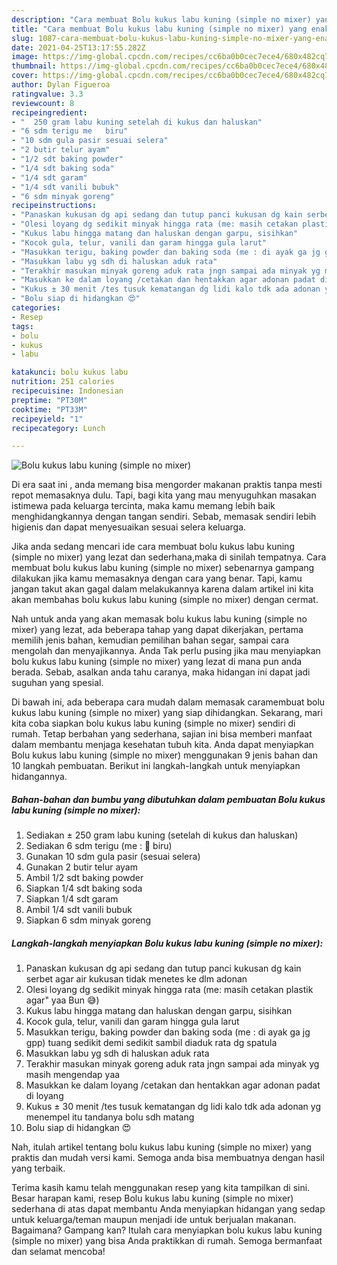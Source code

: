 ```yaml
---
description: "Cara membuat Bolu kukus labu kuning (simple no mixer) yang enak dan Mudah Dibuat"
title: "Cara membuat Bolu kukus labu kuning (simple no mixer) yang enak dan Mudah Dibuat"
slug: 1087-cara-membuat-bolu-kukus-labu-kuning-simple-no-mixer-yang-enak-dan-mudah-dibuat
date: 2021-04-25T13:17:55.282Z
image: https://img-global.cpcdn.com/recipes/cc6ba0b0cec7ece4/680x482cq70/bolu-kukus-labu-kuning-simple-no-mixer-foto-resep-utama.jpg
thumbnail: https://img-global.cpcdn.com/recipes/cc6ba0b0cec7ece4/680x482cq70/bolu-kukus-labu-kuning-simple-no-mixer-foto-resep-utama.jpg
cover: https://img-global.cpcdn.com/recipes/cc6ba0b0cec7ece4/680x482cq70/bolu-kukus-labu-kuning-simple-no-mixer-foto-resep-utama.jpg
author: Dylan Figueroa
ratingvalue: 3.3
reviewcount: 8
recipeingredient:
- "  250 gram labu kuning setelah di kukus dan haluskan"
- "6 sdm terigu me   biru"
- "10 sdm gula pasir sesuai selera"
- "2 butir telur ayam"
- "1/2 sdt baking powder"
- "1/4 sdt baking soda"
- "1/4 sdt garam"
- "1/4 sdt vanili bubuk"
- "6 sdm minyak goreng"
recipeinstructions:
- "Panaskan kukusan dg api sedang dan tutup panci kukusan dg kain serbet agar air kukusan tidak menetes ke dlm adonan"
- "Olesi loyang dg sedikit minyak hingga rata (me: masih cetakan plastik agar&#34; yaa Bun 😅)"
- "Kukus labu hingga matang dan haluskan dengan garpu, sisihkan"
- "Kocok gula, telur, vanili dan garam hingga gula larut"
- "Masukkan terigu, baking powder dan baking soda (me : di ayak ga jg gpp) tuang sedikit demi sedikit sambil diaduk rata dg spatula"
- "Masukkan labu yg sdh di haluskan aduk rata"
- "Terakhir masukan minyak goreng aduk rata jngn sampai ada minyak yg masih mengendap yaa"
- "Masukkan ke dalam loyang /cetakan dan hentakkan agar adonan padat di loyang"
- "Kukus ± 30 menit /tes tusuk kematangan dg lidi kalo tdk ada adonan yg menempel itu tandanya bolu sdh matang"
- "Bolu siap di hidangkan 😍"
categories:
- Resep
tags:
- bolu
- kukus
- labu

katakunci: bolu kukus labu 
nutrition: 251 calories
recipecuisine: Indonesian
preptime: "PT30M"
cooktime: "PT33M"
recipeyield: "1"
recipecategory: Lunch

---
```



![Bolu kukus labu kuning (simple no mixer)](https://img-global.cpcdn.com/recipes/cc6ba0b0cec7ece4/680x482cq70/bolu-kukus-labu-kuning-simple-no-mixer-foto-resep-utama.jpg)

Di era  saat ini , anda memang bisa mengorder makanan praktis tanpa mesti repot memasaknya dulu. Tapi, bagi kita yang mau menyuguhkan masakan istimewa pada keluarga tercinta, maka kamu memang lebih baik menghidangkannya dengan tangan sendiri. Sebab, memasak sendiri lebih higienis dan dapat menyesuaikan sesuai selera keluarga.

Jika anda sedang mencari ide cara membuat bolu kukus labu kuning (simple no mixer) yang lezat dan sederhana,maka di sinilah tempatnya. Cara membuat bolu kukus labu kuning (simple no mixer)  sebenarnya gampang dilakukan jika kamu memasaknya dengan cara yang benar. Tapi, kamu jangan takut akan gagal dalam melakukannya 
karena dalam artikel ini kita akan membahas bolu kukus labu kuning (simple no mixer) dengan cermat.  



Nah untuk anda yang akan memasak bolu kukus labu kuning (simple no mixer) yang lezat, ada beberapa tahap yang dapat dikerjakan, pertama memilih jenis bahan, kemudian pemilihan bahan segar, sampai cara mengolah dan menyajikannya. Anda Tak perlu pusing jika mau menyiapkan bolu kukus labu kuning (simple no mixer) yang lezat di mana pun anda berada. Sebab, asalkan anda  tahu caranya, maka hidangan ini dapat jadi suguhan yang spesial.

Di bawah ini, ada beberapa cara mudah dalam memasak caramembuat bolu kukus labu kuning (simple no mixer) yang siap dihidangkan. Sekarang, mari kita coba siapkan bolu kukus labu kuning (simple no mixer) sendiri di rumah. Tetap berbahan yang sederhana, sajian ini bisa memberi manfaat dalam membantu menjaga kesehatan tubuh kita. Anda dapat menyiapkan Bolu kukus labu kuning (simple no mixer) menggunakan 9 jenis bahan dan 10 langkah pembuatan. Berikut ini langkah-langkah untuk menyiapkan hidangannya.

<!--inarticleads1-->

##### Bahan-bahan dan bumbu yang dibutuhkan dalam pembuatan Bolu kukus labu kuning (simple no mixer):

1. Sediakan  ± 250 gram labu kuning (setelah di kukus dan haluskan)
1. Sediakan 6 sdm terigu (me : 🔽 biru)
1. Gunakan 10 sdm gula pasir (sesuai selera)
1. Gunakan 2 butir telur ayam
1. Ambil 1/2 sdt baking powder
1. Siapkan 1/4 sdt baking soda
1. Siapkan 1/4 sdt garam
1. Ambil 1/4 sdt vanili bubuk
1. Siapkan 6 sdm minyak goreng




<!--inarticleads2-->

##### Langkah-langkah menyiapkan Bolu kukus labu kuning (simple no mixer):

1. Panaskan kukusan dg api sedang dan tutup panci kukusan dg kain serbet agar air kukusan tidak menetes ke dlm adonan
1. Olesi loyang dg sedikit minyak hingga rata (me: masih cetakan plastik agar&#34; yaa Bun 😅)
1. Kukus labu hingga matang dan haluskan dengan garpu, sisihkan
1. Kocok gula, telur, vanili dan garam hingga gula larut
1. Masukkan terigu, baking powder dan baking soda (me : di ayak ga jg gpp) tuang sedikit demi sedikit sambil diaduk rata dg spatula
1. Masukkan labu yg sdh di haluskan aduk rata
1. Terakhir masukan minyak goreng aduk rata jngn sampai ada minyak yg masih mengendap yaa
1. Masukkan ke dalam loyang /cetakan dan hentakkan agar adonan padat di loyang
1. Kukus ± 30 menit /tes tusuk kematangan dg lidi kalo tdk ada adonan yg menempel itu tandanya bolu sdh matang
1. Bolu siap di hidangkan 😍




Nah, itulah artikel tentang  bolu kukus labu kuning (simple no mixer)  yang praktis dan mudah versi kami. Semoga anda bisa membuatnya dengan hasil yang terbaik. 

Terima kasih kamu telah menggunakan resep yang kita tampilkan di sini. Besar harapan kami, resep  Bolu kukus labu kuning (simple no mixer) sederhana di atas dapat membantu Anda menyiapkan hidangan yang sedap untuk keluarga/teman maupun menjadi ide untuk berjualan makanan. Bagaimana? Gampang kan? Itulah cara menyiapkan bolu kukus labu kuning (simple no mixer) yang bisa Anda praktikkan di rumah. Semoga bermanfaat dan selamat mencoba!

